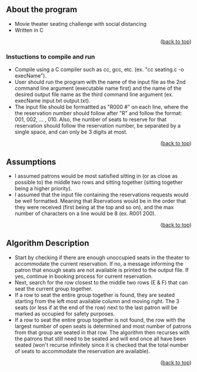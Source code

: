 <!-- Program Description -->
## About the program

* Movie theater seating challenge with social distancing
* Written in C

<p align="right">(<a href="#top">back to top</a>)</p>


<!-- Instuctions to compile and run -->
### Instuctions to compile and run

* Compile using a C compiler such as cc, gcc, etc. (ex. "cc seating.c -o execName").
* User should run the program with the name of the input file as the 2nd command line argument (executable name first) and the name of the desired output file name as the third command line argument (ex. execName input.txt output.txt).
* The input file should be formattted as "R000 #" on each line, where the the reservation number should follow after "R" and follow the format: 001, 002, ... , 010. Also, the number of seats to reserve for that reservation should follow the reservation number, be separated by a single space, and can only be 3 digits at most.

<p align="right">(<a href="#top">back to top</a>)</p>



<!-- Assumptions -->
## Assumptions

* I assumed patrons would be most satisfied sitting in (or as close as possible to) the middle two rows and sitting together (sitting together being a higher priority). 
* I assumed that the input file containing the reservations requests would be well formatted. Meaning that Rservations would be in the order that they were received (first being at the top and so on), and the max number of characters on a line would be 8 (ex. R001 200).

<p align="right">(<a href="#top">back to top</a>)</p>

<!-- Algorithm Description -->
## Algorithm Description

* Start by checking if there are enough unoccupied seats in the theater to accommodate the current reservation. If no, a message informing the patron that enough seats are not available is printed to the output file. If yes, continue in booking process for current reservation.
* Next, search for the row closest to the middle two rows (E & F) that can seat the current group together. 
* If a row to seat the entire group together is found, they are seated starting from the left most available column and moving right. The 3 seats (or less if at the end of the row) next to the last patron will be marked as occupied for safety purposes.
* If a row to seat the entire group together is not found, the row with the largest number of open seats is determined and most number of patrons from that group are seated in that row. The algorithm then recurses with the patrons that still need to be seated and will end once all have been seated (won't recurse infinitely since it is checked that the total number of seats to accommodate the reservation are available).

<p align="right">(<a href="#top">back to top</a>)</p>
